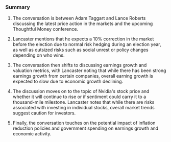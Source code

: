 ### Summary

1. The conversation is between Adam Taggart and Lance Roberts discussing
the latest price action in the markets and the upcoming Thoughtful Money
conference.

2. Lancaster mentions that he expects a 10% correction in the market before
the election due to normal risk hedging during an election year, as well as
outsized risks such as social unrest or policy changes depending on who wins.

3. The conversation then shifts to discussing earnings growth and valuation
metrics, with Lancaster noting that while there has been strong earnings
growth from certain companies, overall earning growth is expected to slow
due to economic growth declining.

4. The discussion moves on to the topic of Nvidia's stock price and whether
it will continue to rise or if sentiment could carry it to a thousand-mile
milestone. Lancaster notes that while there are risks associated with investing
in individual stocks, overall market trends suggest caution for investors.

5. Finally, the conversation touches on the potential impact of inflation
reduction policies and government spending on earnings growth and economic
activity.
